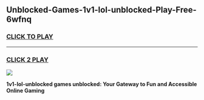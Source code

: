 
## Unblocked-Games-1v1-lol-unblocked-Play-Free-6wfnq
<h3>
<a href="https://premium76.site?title=1v1-lol-unblocked&ref=18A1">CLICK TO PLAY</a></h3>
<hr>

<h3>
<a href="https://premium76.site?title=1v1-lol-unblocked&ref=18A1">CLICK 2 PLAY</a>
  
</h3>

<a href="https://premium76.site?title=1v1-lol-unblocked&ref=18A1"><img src="https://clearcache.store/games.png"></a>


**1v1-lol-unblocked games unblocked: Your Gateway to Fun and Accessible Online Gaming**
